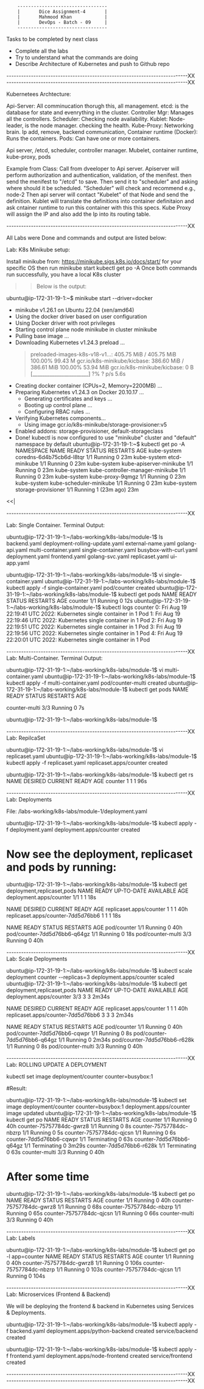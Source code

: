 
        ---------------------------------
        |       Dice Assignment-4       |
        |       Mahmood Khan            |
        |       DevOps - Batch - 09     |
        ---------------------------------

Tasks to be completed by next class

- Complete all the labs
- Try to understand what the commands are doing
- Describe Architecture of Kubernetes and push to Github repo


--------------------------------------------------------------------------XX
--------------------------------------------------------------------------XX

Kubernetees Archtecture:

Api-Server: All comminucation thorugh this, all management.
etcd: is the database for state and evenrything in the cluster.
Controller Mgr: Manages all the controllers.
Scheduler: Checking node availability.
Kublet: Node-leader, is the node manager. checking the health.
Kube-Proxy: Networking brain. Ip add, remove, backend communication,
Container runtime (Docker): Runs the containers.
Pods: Can have one or more containers.


Api server, /etcd, scheduler, controller manager.
Mubelet, container runtime, kube-proxy, pods


Example from Class:
Call from dveeloper to Api server.
Apiserver will perform authorization and authentication, validation, of the menifest.
then send the menifest to "/etcd" to save.
Then send it to "scheduler" and asking where should it be scheduled.
"Scheduler" will check and recommend e.g., node-2
Then api server will contact "Kubelet" of that Node and send the definition.
Kublet will translate the definitions into container definitaion and ask cntainer runtime to run this container with this this specs.
Kube Proxy will assign the IP and also add the Ip into its routing table.



--------------------------------------------------------------------------XX

All Labs were Done and commands and output are listed below:

Lab: K8s Minikube setup:

Install minikube from: https://minikube.sigs.k8s.io/docs/start/ for your
specific OS then run
minikube start
kubectl get po -A
Once both commands run successfully, you have a local K8s cluster

>> Below is the output:

ubuntu@ip-172-31-19-1:~$ minikube start --driver=docker
* minikube v1.26.1 on Ubuntu 22.04 (xen/amd64)
* Using the docker driver based on user configuration
* Using Docker driver with root privileges
* Starting control plane node minikube in cluster minikube
* Pulling base image ...
* Downloading Kubernetes v1.24.3 preload ...
    > preloaded-images-k8s-v18-v1...:  405.75 MiB / 405.75 MiB  100.00% 99.43 M
    > gcr.io/k8s-minikube/kicbase:  386.60 MiB / 386.61 MiB  100.00% 53.94 MiB
    > gcr.io/k8s-minikube/kicbase:  0 B [_______________________] ?% ? p/s 5.6s
* Creating docker container (CPUs=2, Memory=2200MB) ...
* Preparing Kubernetes v1.24.3 on Docker 20.10.17 ...
  - Generating certificates and keys ...
  - Booting up control plane ...
  - Configuring RBAC rules ...
* Verifying Kubernetes components...
  - Using image gcr.io/k8s-minikube/storage-provisioner:v5
* Enabled addons: storage-provisioner, default-storageclass
* Done! kubectl is now configured to use "minikube" cluster and "default" namespace by default
ubuntu@ip-172-31-19-1:~$ kubectl get po -A
NAMESPACE     NAME                               READY   STATUS    RESTARTS      AGE
kube-system   coredns-6d4b75cb6d-l8tqr           1/1     Running   0             23m
kube-system   etcd-minikube                      1/1     Running   0             23m
kube-system   kube-apiserver-minikube            1/1     Running   0             23m
kube-system   kube-controller-manager-minikube   1/1     Running   0             23m
kube-system   kube-proxy-9qmgz                   1/1     Running   0             23m
kube-system   kube-scheduler-minikube            1/1     Running   0             23m
kube-system   storage-provisioner                1/1     Running   1 (23m ago)   23m

<<|


--------------------------------------------------------------------------XX

Lab: Single Container. Terminal Output:

ubuntu@ip-172-31-19-1:~/labs-working/k8s-labs/module-1$ ls
backend.yaml            deployment-rolling-update.yaml  external-name.yaml  golang-api.yaml  multi-container.yaml  single-container.yaml
busybox-with-curl.yaml  deployment.yaml                 frontend.yaml       golang-svc.yaml  replicaset.yaml       ui-app.yaml

ubuntu@ip-172-31-19-1:~/labs-working/k8s-labs/module-1$ vi single-container.yaml
ubuntu@ip-172-31-19-1:~/labs-working/k8s-labs/module-1$ kubectl apply -f single-container.yaml
pod/counter created
ubuntu@ip-172-31-19-1:~/labs-working/k8s-labs/module-1$ kubectl get pods
NAME      READY   STATUS    RESTARTS   AGE
counter   1/1     Running   0          12s
ubuntu@ip-172-31-19-1:~/labs-working/k8s-labs/module-1$ kubectl logs counter
0: Fri Aug 19 22:19:41 UTC 2022: Kubernetes single container in 1 Pod
1: Fri Aug 19 22:19:46 UTC 2022: Kubernetes single container in 1 Pod
2: Fri Aug 19 22:19:51 UTC 2022: Kubernetes single container in 1 Pod
3: Fri Aug 19 22:19:56 UTC 2022: Kubernetes single container in 1 Pod
4: Fri Aug 19 22:20:01 UTC 2022: Kubernetes single container in 1 Pod


--------------------------------------------------------------------------XX
Lab: Multi-Container. Terminal Output:

ubuntu@ip-172-31-19-1:~/labs-working/k8s-labs/module-1$ vi multi-container.yaml
ubuntu@ip-172-31-19-1:~/labs-working/k8s-labs/module-1$ kubectl apply -f multi-container.yaml
pod/counter-multi created
ubuntu@ip-172-31-19-1:~/labs-working/k8s-labs/module-1$ kubectl get pods
NAME            READY   STATUS    RESTARTS   AGE

counter-multi   3/3     Running   0          7s

ubuntu@ip-172-31-19-1:~/labs-working/k8s-labs/module-1$

--------------------------------------------------------------------------XX
Lab: RepilcaSet

ubuntu@ip-172-31-19-1:~/labs-working/k8s-labs/module-1$ vi replicaset.yaml
ubuntu@ip-172-31-19-1:~/labs-working/k8s-labs/module-1$ kubectl apply -f replicaset.yaml
replicaset.apps/counter created

ubuntu@ip-172-31-19-1:~/labs-working/k8s-labs/module-1$ kubectl get rs
NAME      DESIRED   CURRENT   READY   AGE
counter   1         1         1       96s


--------------------------------------------------------------------------XX
Lab: Deployments

File: /labs-working/k8s-labs/module-1/deployment.yaml

ubuntu@ip-172-31-19-1:~/labs-working/k8s-labs/module-1$ kubectl apply -f deployment.yaml
deployment.apps/counter created

# Now see the deployment, replicaset and pods by running:

ubuntu@ip-172-31-19-1:~/labs-working/k8s-labs/module-1$ kubectl get deployment,replicaset,pods
NAME                      READY   UP-TO-DATE   AVAILABLE   AGE
deployment.apps/counter   1/1     1            1           18s

NAME                                 DESIRED   CURRENT   READY   AGE
replicaset.apps/counter              1         1         1       40h
replicaset.apps/counter-7dd5d76bb6   1         1         1       18s

NAME                           READY   STATUS    RESTARTS   AGE
pod/counter                    1/1     Running   0          40h
pod/counter-7dd5d76bb6-q64gz   1/1     Running   0          18s
pod/counter-multi              3/3     Running   0          40h


--------------------------------------------------------------------------XX
Lab: Scale Deployments

ubuntu@ip-172-31-19-1:~/labs-working/k8s-labs/module-1$ kubectl scale deployment counter --replicas=3
deployment.apps/counter scaled
ubuntu@ip-172-31-19-1:~/labs-working/k8s-labs/module-1$ kubectl get deployment,replicaset,pods
NAME                      READY   UP-TO-DATE   AVAILABLE   AGE
deployment.apps/counter   3/3     3            3           2m34s

NAME                                 DESIRED   CURRENT   READY   AGE
replicaset.apps/counter              1         1         1       40h
replicaset.apps/counter-7dd5d76bb6   3         3         3       2m34s

NAME                           READY   STATUS    RESTARTS   AGE
pod/counter                    1/1     Running   0          40h
pod/counter-7dd5d76bb6-cqwpr   1/1     Running   0          8s
pod/counter-7dd5d76bb6-q64gz   1/1     Running   0          2m34s
pod/counter-7dd5d76bb6-r628k   1/1     Running   0          8s
pod/counter-multi              3/3     Running   0          40h

--------------------------------------------------------------------------XX
Lab: ROLLING UPDATE A DEPLOYMENT

kubectl set image deployment/counter counter=busybox:1

#Result:

ubuntu@ip-172-31-19-1:~/labs-working/k8s-labs/module-1$ kubectl set image deployment/counter counter=busybox:1
deployment.apps/counter image updated
ubuntu@ip-172-31-19-1:~/labs-working/k8s-labs/module-1$ kubectl get po
NAME                       READY   STATUS        RESTARTS   AGE
counter                    1/1     Running       0          40h
counter-75757784dc-gwrz8   1/1     Running       0          8s
counter-75757784dc-nbzrp   1/1     Running       0          5s
counter-75757784dc-qjcsn   1/1     Running       0          6s
counter-7dd5d76bb6-cqwpr   1/1     Terminating   0          63s
counter-7dd5d76bb6-q64gz   1/1     Terminating   0          3m29s
counter-7dd5d76bb6-r628k   1/1     Terminating   0          63s
counter-multi              3/3     Running       0          40h

# After some time

ubuntu@ip-172-31-19-1:~/labs-working/k8s-labs/module-1$ kubectl get po
NAME                       READY   STATUS    RESTARTS   AGE
counter                    1/1     Running   0          40h
counter-75757784dc-gwrz8   1/1     Running   0          68s
counter-75757784dc-nbzrp   1/1     Running   0          65s
counter-75757784dc-qjcsn   1/1     Running   0          66s
counter-multi              3/3     Running   0          40h

--------------------------------------------------------------------------XX
Lab: Labels

ubuntu@ip-172-31-19-1:~/labs-working/k8s-labs/module-1$ kubectl get po -l app=counter
NAME                       READY   STATUS    RESTARTS   AGE
counter                    1/1     Running   0          40h
counter-75757784dc-gwrz8   1/1     Running   0          106s
counter-75757784dc-nbzrp   1/1     Running   0          103s
counter-75757784dc-qjcsn   1/1     Running   0          104s

--------------------------------------------------------------------------XX
Lab: Microservices (Frontend & Backend)

We will be deploying the frontend & backend in Kubernetes using Services & Deployments.

ubuntu@ip-172-31-19-1:~/labs-working/k8s-labs/module-1$ kubectl apply -f backend.yaml
deployment.apps/python-backend created
service/backend created

ubuntu@ip-172-31-19-1:~/labs-working/k8s-labs/module-1$ kubectl apply -f frontend.yaml
deployment.apps/node-frontend created
service/frontend created

--------------------------------------------------------------------------XX
--------------------------------------------------------------------------XX

